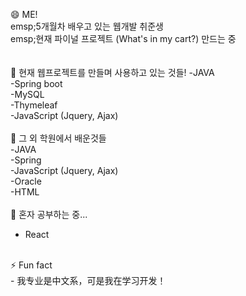 😄 ME!<br>
emsp;5개월차 배우고 있는 웹개발 취준생<br>
emsp;현재 파이널 프로젝트 (What's in my cart?) 만드는 중<br>
<br>
<br>
🔭 현재 웹프로젝트를 만들며 사용하고 있는 것들!
-JAVA<br>
-Spring boot<br>
-MySQL<br>
-Thymeleaf<br>
-JavaScript (Jquery, Ajax)<br>
<br>
👯 그 외 학원에서 배운것들<br>
-JAVA<br>
-Spring<br>
-JavaScript (Jquery, Ajax)<br>
-Oracle<br>
-HTML<br>
<br>
🌱 혼자 공부하는 중...<br>
- React<br>
<br>
⚡ Fun fact <br>
- 我专业是中文系，可是我在学习开发！<br>
  <br><br>


<!--
**dahye1013/dahye1013** is a ✨ _special_ ✨ repository because its `README.md` (this file) appears on your GitHub profile.

Here are some ideas to get you started:

- 🔭 I’m currently working on ...
- 🌱 I’m currently learning ...
- 👯 I’m looking to collaborate on ...
- 🤔 I’m looking for help with ...
- 💬 Ask me about ...
- 📫 How to reach me: ...
- 😄 Pronouns: ...
- ⚡ Fun fact: ...
-->
